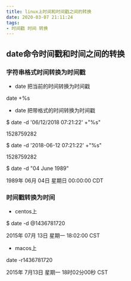 ```yaml
---
title: linux上时间和时间戳之间的转换
date: 2020-03-07 21:11:24
tags:
- 时间戳 时间 转换
---
```


## date命令时间戳和时间之间的转换

### 字符串格式时间转换为时间戳

* date 把当前的时间转换为时间戳

date +%s
* date 把带格式的时间转换为时间戳

$ date -d '06/12/2018 07:21:22' +"%s"

1528759282

$ date -d '2018-06-12 07:21:22' +"%s"

1528759282

$ date -d "04 June 1989"

1989年 06月 04日 星期日 00:00:00 CDT
### 时间戳转换为时间

* centos上

$ date -d @1436781720

2015年 07月 13日 星期一 18:02:00 CST
* macos上

date -r1436781720

2015年 7月13日 星期一 18时02分00秒 CST
